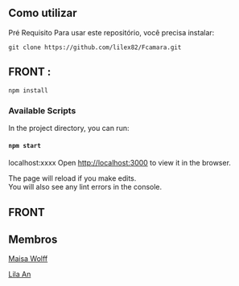 ## Como utilizar
Pré Requisito
Para usar este repositório, você precisa instalar:

```
git clone https://github.com/lilex82/Fcamara.git
```

## FRONT :
```
npm install
```
### Available Scripts
In the project directory, you can run:
#### `npm start`

localhost:xxxx
Open [http://localhost:3000](http://localhost:3000) to view it in the browser.

The page will reload if you make edits.\
You will also see any lint errors in the console.

## FRONT

## Membros

<a href="https://github.com/maisawr">Maisa Wolff</a>

<a href="https://github.com/lilex82">Lila An</a>
